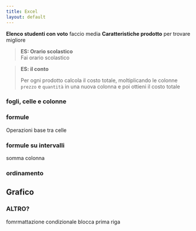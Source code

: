 ```yaml
---
title: Excel
layout: default
---
```


**Elenco studenti con voto** faccio media
**Caratteristiche prodotto** per trovare migliore

> **ES: Orario scolastico**  
> Fai orario scolastico

> **ES: il conto**
>
> Per ogni prodotto calcola il costo totale, moltiplicando le colonne `prezzo` e `quantità` in una nuova colonna e poi ottieni il costo totale


### fogli, celle e colonne 


### formule

Operazioni base tra celle

### formule su intervalli

somma colonna 

### ordinamento 


## Grafico

### ALTRO?
fomrmattazione condizionale
blocca prima riga

